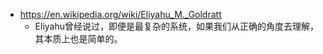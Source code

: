 - https://en.wikipedia.org/wiki/Eliyahu_M._Goldratt
	- Eliyahu曾经说过，即便是最复杂的系统，如果我们从正确的角度去理解，其本质上也是简单的。